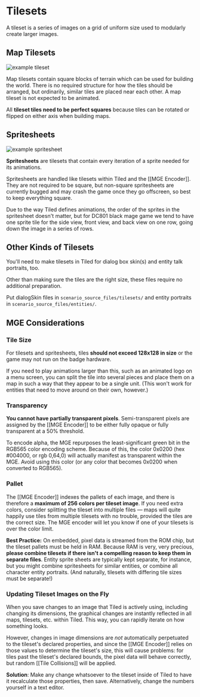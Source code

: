 # Tilesets

A tileset is a series of images on a grid of uniform size used to modularly create larger images.

## Map Tilesets

![example tileset](media/tileset-example.png)

Map tilesets contain square blocks of terrain which can be used for building the world. There is no required structure for how the tiles should be arranged, but ordinarily, similar tiles are placed near each other. A map tileset is not expected to be animated.

All **tileset tiles need to be perfect squares** because tiles can be rotated or flipped on either axis when building maps.

## Spritesheets

![example spritesheet](media/spritesheet-example.png)

**Spritesheets** are tilesets that contain every iteration of a sprite needed for its animations.

Spritesheets are handled like tilesets within Tiled and the [[MGE Encoder]]. They are not required to be square, but non-square spritesheets are currently bugged and may crash the game once they go offscreen, so best to keep everything square.

Due to the way Tiled defines animations, the order of the sprites in the spritesheet doesn't matter, but for DC801 black mage game we tend to have one sprite tile for the side view, front view, and back view on one row, going down the image in a series of rows.

## Other Kinds of Tilesets

You'll need to make tilesets in Tiled for dialog box skin(s) and entity talk portraits, too.

Other than making sure the tiles are the right size, these files require no additional preparation.

Put dialogSkin files in `scenario_source_files/tilesets/` and entity portraits in `scenario_source_files/entities/`.

## MGE Considerations

### Tile Size

For tilesets and spritesheets, tiles **should not exceed 128x128 in size** or the game may not run on the badge hardware.

If you need to play animations larger than this, such as an animated logo on a menu screen, you can split the tile into several pieces and place them on a map in such a way that they appear to be a single unit. (This won't work for entities that need to move around on their own, however.)

### Transparency

**You cannot have partially transparent pixels**. Semi-transparent pixels are assigned by the [[MGE Encoder]] to be either fully opaque or fully transparent at a 50% threshold.

To encode alpha, the MGE repurposes the least-significant green bit in the RGB565 color encoding scheme. Because of this, the color 0x0200 (hex #004000, or rgb 0,64,0) will actually manifest as transparent within the MGE. Avoid using this color (or any color that becomes 0x0200 when converted to RGB565).

### Pallet

The [[MGE Encoder]] indexes the pallets of each image, and there is therefore a **maximum of 256 colors per tileset image**. If you need extra colors, consider splitting the tileset into multiple files — maps will quite happily use tiles from multiple tilesets with no trouble, provided the tiles are the correct size. The MGE encoder will let you know if one of your tilesets is over the color limit.

**Best Practice:** On embedded, pixel data is streamed from the ROM chip, but the tileset pallets must be held in RAM. Because RAM is very, very precious, **please combine tilesets if there isn't a compelling reason to keep them in separate files**. Entity sprite sheets are typically kept separate, for instance, but you might combine spritesheets for similar entities, or combine all character entity portraits. (And naturally, tilesets with differing tile sizes must be separate!)

### Updating Tileset Images on the Fly

When you save changes to an image that Tiled is actively using, including changing its dimensions, the graphical changes are instantly reflected in all maps, tilesets, etc. within Tiled. This way, you can rapidly iterate on how something looks.

However, changes in image dimensions are *not* automatically perpetuated to the tileset's declared properties, and since the [[MGE Encoder]] relies on those values to determine the tileset's size, this will cause problems: for tiles past the tileset's declared bounds, the pixel data will behave correctly, but random [[Tile Collisions]] will be applied.

**Solution**: Make any change whatsoever to the tileset inside of Tiled to have it recalculate those properties, then save. Alternatively, change the numbers yourself in a text editor.
